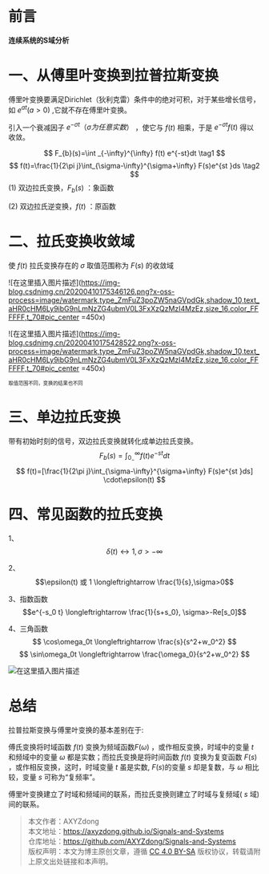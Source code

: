 # 前言
**连续系统的S域分析**

# 一、从傅里叶变换到拉普拉斯变换
傅里叶变换要满足Dirichlet（狄利克雷）条件中的绝对可积，对于某些增长信号，如 $e^{at}(a>0)$ ,它就不存在傅里叶变换。

引入一个衰减因子 $e^{-\sigma t}（\sigma 为任意实数）$ ，使它与 $f(t)$ 相乘，于是 $e^{-\sigma t}f(t)$ 得以收敛。

$$
F_{b}(s)=\int _{-\infty}^{\infty} f(t) e^{-st}dt \tag1
$$
$$
f(t)=\frac{1}{2\pi j}\int_{\sigma-\infty}^{\sigma+\infty} F(s)e^{st  }ds \tag2
$$
$(1)$ 双边拉氏变换，$F_b(s)$ ：象函数

$(2)$ 双边拉氏逆变换，$f(t)$ ：原函数

# 二、拉氏变换收敛域
使 $f(t)$ 拉氏变换存在的 $\sigma$ 取值范围称为 $F(s)$ 的收敛域

![在这里插入图片描述](https://img-blog.csdnimg.cn/20200410175346126.png?x-oss-process=image/watermark,type_ZmFuZ3poZW5naGVpdGk,shadow_10,text_aHR0cHM6Ly9ibG9nLmNzZG4ubmV0L3FxXzQzMzI4MzEz,size_16,color_FFFFFF,t_70#pic_center =450x)

![在这里插入图片描述](https://img-blog.csdnimg.cn/20200410175428522.png?x-oss-process=image/watermark,type_ZmFuZ3poZW5naGVpdGk,shadow_10,text_aHR0cHM6Ly9ibG9nLmNzZG4ubmV0L3FxXzQzMzI4MzEz,size_16,color_FFFFFF,t_70#pic_center =450x)

<sup><code>取值范围不同，变换的结果也不同</code></sup>

# 三、单边拉氏变换
带有初始时刻的信号，双边拉氏变换就转化成单边拉氏变换。
$$
F_{b}(s)=\int _{0_-}^{\infty} f(t) e^{-st}dt 
$$
$$
f(t)=[\frac{1}{2\pi j}\int_{\sigma-\infty}^{\sigma+\infty} F(s)e^{st  }ds] \cdot\epsilon(t)
$$
# 四、常见函数的拉氏变换
1、$$\delta(t)  \longleftrightarrow 1, \sigma>-\infty$$

2、$$\epsilon(t) 或 1 \longleftrightarrow \frac{1}{s},\sigma>0$$

3、指数函数
$$e^{-s_0 t} \longleftrightarrow  \frac{1}{s+s_0}, \sigma>-Re[s_0]$$

4、三角函数
$$
\cos\omega_0t   \longleftrightarrow \frac{s}{s^2+w_0^2}
$$
$$
\sin\omega_0t   \longleftrightarrow \frac{\omega_0}{s^2+w_0^2}
$$

![在这里插入图片描述](https://img-blog.csdnimg.cn/20200410181415254.png?x-oss-process=image/watermark,type_ZmFuZ3poZW5naGVpdGk,shadow_10,text_aHR0cHM6Ly9ibG9nLmNzZG4ubmV0L3FxXzQzMzI4MzEz,size_16,color_FFFFFF,t_70#pic_center)
# 总结
拉普拉斯变换与傅里叶变换的基本差别在于:

傅氏变换将时域函数 $f(t)$ 变换为频域函数$F(\omega)$ ，或作相反变换，时域中的变量 $t$ 和频域中的变量 $\omega$ 都是实数；而拉氏变换是将时间函数 $f(t)$ 变换为复变函数 $F(s)$ ，或作相反变换，这时，时域变量 $t$ 虽是实数, $F(s)$的变量 $s$ 却是复数，与 $\omega$ 相比较，变量 $s$ 可称为“复频率”。

傅里叶变换建立了时域和频域间的联系，而拉氏变换则建立了时域与复频域( $s$ 域)间的联系。
<br>

>本文作者：AXYZdong <br>
>本文地址：https://axyzdong.github.io/Signals-and-Systems<br>
>仓库地址：https://github.com/AXYZdong/Signals-and-Systems<br>
>版权声明：本文为博主原创文章，遵循 [CC 4.0 BY-SA](http://creativecommons.org/licenses/by-sa/4.0/) 版权协议，转载请附上原文出处链接和本声明。
